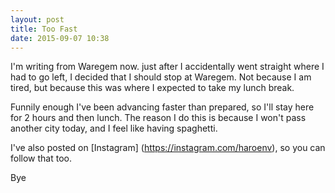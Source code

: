 ```yaml
---
layout: post
title: Too Fast
date: 2015-09-07 10:38
---
```

I'm writing from Waregem now. just after I accidentally went straight where I had to go left, I decided that I should stop at Waregem. Not because I am tired, but because this was where I expected to take my lunch break.

Funnily enough I've been advancing faster than prepared, so I'll stay here for 2 hours and then lunch. The reason I do this is because I won't pass another city today, and I feel like having spaghetti.

I've also posted on [Instagram] (https://instagram.com/haroenv), so you can follow that too.

Bye